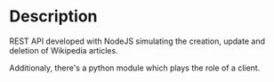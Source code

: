 # Description
REST API developed with NodeJS simulating the creation, update and deletion of Wikipedia articles. 


Additionaly, there's a python module which plays the role of a client.